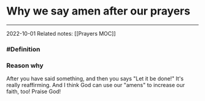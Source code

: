 # Why we say amen after our prayers
---
2022-10-01
Related notes: [[Prayers MOC]]

### #Definition

### Reason why
After you have said something, and then you says "Let it be done!" It's really reaffirming. And I think God can use our "amens" to increase our faith, too! Praise God!
